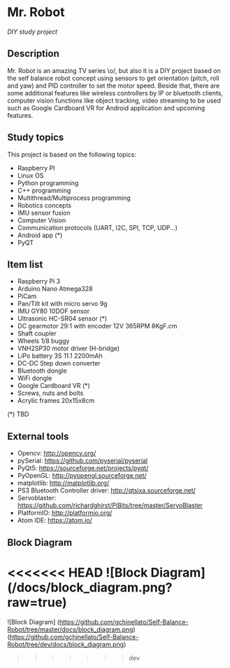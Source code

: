 # Mr. Robot
_DIY study project_

## Description
Mr. Robot is an amazing TV series \o/, but also it is a DIY project based on the self balance robot concept using sensors to get orientation (pitch, roll and yaw) and PID controller to set the motor speed. Beside that, there are some additional features like wireless controllers by IP or bluetooth clients, computer vision functions like object tracking, video streaming to be used such as Google Cardboard VR for Android application and upcoming features.

## Study topics
This project is based on the following topics:
* Raspberry PI     
* Linux OS
* Python programming
* C++ programming
* Multithread/Multiprocess programming
* Robotics concepts
* IMU sensor fusion
* Computer Vision
* Communication protocols (UART, I2C, SPI, TCP, UDP...)
* Android app (*)
* PyQT

## Item list
* Raspberry Pi 3
* Arduino Nano Atmega328
* PiCam
* Pan/Tilt kit with micro servo 9g
* IMU GY80 10DOF sensor
* Ultrasonic HC-SR04 sensor (*)
* DC gearmotor 29:1 with encoder 12V 365RPM 8KgF.cm 
* Shaft coupler
* Wheels 1/8 buggy
* VNH2SP30 motor driver (H-bridge)
* LiPo battery 3S 11.1 2200mAh
* DC-DC Step down converter
* Bluetooth dongle
* WiFi dongle   
* Google Cardboard VR (*)
* Screws, nuts and bolts
* Acrylic frames 20x15x8cm

(*) TBD 

## External tools
* Opencv: http://opencv.org/
* pySerial: https://github.com/pyserial/pyserial
* PyQt5: https://sourceforge.net/projects/pyqt/
* PyOpenGL: http://pyopengl.sourceforge.net/
* matplotlib: http://matplotlib.org/
* PS3 Bluetooth Controller driver: http://qtsixa.sourceforge.net/
* Servoblaster: https://github.com/richardghirst/PiBits/tree/master/ServoBlaster
* PlatformIO: http://platformio.org/
* Atom IDE: https://atom.io/

## Block Diagram
<<<<<<< HEAD
![Block Diagram] (/docs/block_diagram.png?raw=true)
=======
![Block Diagram]
(https://github.com/gchinellato/Self-Balance-Robot/tree/master/docs/block_diagram.png)
(https://github.com/gchinellato/Self-Balance-Robot/tree/dev/docs/block_diagram.png)
>>>>>>> dev
